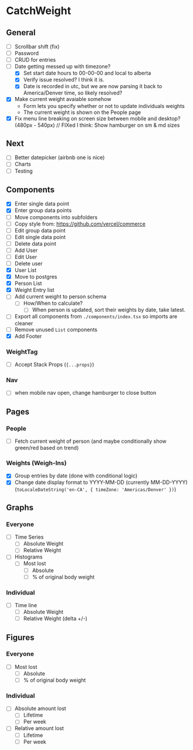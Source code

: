 # CatchWeight

## General

- [ ] Scrollbar shift (fix)
- [ ] Password
- [ ] CRUD for entries
- [ ] Date getting messed up with timezone?
  - [x] Set start date hours to 00-00-00 and local to alberta
  - [x] Verify issue resolved? I think it is.
  - [x] Date is recorded in utc, but we are now parsing it back to America/Denver time, so likely resolved?
- [x] Make current weight avaiable somehow
  - Form lets you specify whether or not to update individuals weights
  - The current weight is shown on the People page
- [x] Fix menu line breaking on screen size between mobile and desktop? (480px - 540px) // FIXed I think: Show hamburger on sm & md sizes

## Next

- [ ] Better datepicker (airbnb one is nice)
- [ ] Charts
- [ ] Testing

## Components

- [x] Enter single data point
- [x] Enter group data points
- [ ] Move components into subfolders
- [ ] Copy style from: https://github.com/vercel/commerce
- [ ] Edit group data point
- [ ] Edit single data point
- [ ] Delete data point
- [ ] Add User
- [ ] Edit User
- [ ] Delete user
- [x] User List
- [x] Move to postgres
- [x] Person List
- [x] Weight Entry list
- [ ] Add current weight to person schema
  - [ ] How/When to calculate?
    - [ ] When person is updated, sort their weights by date, take latest.
- [ ] Export all components from `./components/index.tsx` so imports are cleaner
- [ ] Remove unused `List` components
- [x] Add Footer

### WeightTag

- [ ] Accept Stack Props (`{...props}`)

### Nav

- [ ] when mobile nav open, change hamburger to close button

## Pages

### People

- [ ] Fetch current weight of person (and maybe conditionally show green/red based on trend)

### Weights (Weigh-Ins)

- [x] Group entries by date (done with conditional logic)
- [x] Change date display format to YYYY-MM-DD (currently MM-DD-YYYY) (`toLocaleDateString('en-CA', { timeZone: 'Americas/Denver' })`)

## Graphs

### Everyone

- [ ] Time Series
  - [ ] Absolute   Weight
  - [ ] Relative Weight
- [ ] Histograms
  - [ ] Most lost
    - [ ] Absolute
    - [ ] % of original body weight

### Individual

- [ ] Time line
  - [ ] Absolute Weight
  - [ ] Relative Weight (delta +/-)

## Figures

### Everyone

- [ ] Most lost
    - [ ] Absolute
    - [ ] % of original body weight

### Individual

- [ ] Absolute amount lost
  - [ ] Lifetime
  - [ ] Per week
- [ ] Relative amount lost
  - [ ] Lifetime
  - [ ] Per week